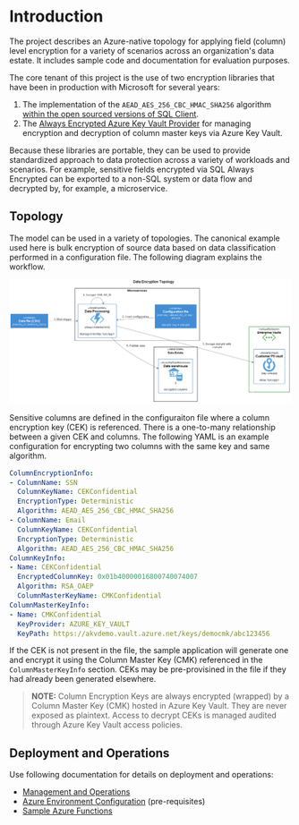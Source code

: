 # Introduction

The project describes an Azure-native topology for applying field (column) level encryption for a variety of scenarios across an organization's data estate. It includes sample code and documentation for evaluation purposes.

The core tenant of this project is the use of two encryption libraries that have been in production with Microsoft for several years:
1. The implementation of the `AEAD_AES_256_CBC_HMAC_SHA256` algorithm [within the open sourced versions of SQL Client](https://github.com/dotnet/SqlClient/tree/master/src/Microsoft.Data.SqlClient/netcore/src/Microsoft/Data/SqlClient).
2. The [Always Encrypted Azure Key Vault Provider](https://docs.microsoft.com/en-us/dotnet/api/microsoft.data.sqlclient.alwaysencrypted.azurekeyvaultprovider?view=akvprovider-dotnet-core-1.1) for managing encryption and decryption of column master keys via Azure Key Vault.

Because these libraries are portable, they can be used to provide standardized approach to data protection across a variety of workloads and scenarios. For example, sensitive fields encrypted via SQL Always Encrypted can be exported to a non-SQL system or data flow and decrypted by, for example, a microservice.

## Topology

The model can be used in a variety of topologies. The canonical example used here is bulk encryption of source data based on data classification performed in a configuration file. The following diagram explains the workflow.

<img src="docs/img/encryption-topology.png" />

Sensitive columns are defined in the configuraiton file where a column encryption key (CEK) is referenced. There is a one-to-many relationship between a given CEK and columns. The following YAML is an example configuration for encrypting two columns with the same key and same algorithm.

```yaml
ColumnEncryptionInfo:
- ColumnName: SSN
  ColumnKeyName: CEKConfidential
  EncryptionType: Deterministic
  Algorithm: AEAD_AES_256_CBC_HMAC_SHA256
- ColumnName: Email
  ColumnKeyName: CEKConfidential
  EncryptionType: Deterministic
  Algorithm: AEAD_AES_256_CBC_HMAC_SHA256
ColumnKeyInfo:
- Name: CEKConfidential
  EncryptedColumnKey: 0x01b40000016800740074007
  Algorithm: RSA_OAEP
  ColumnMasterKeyName: CMKConfidential
ColumnMasterKeyInfo:
- Name: CMKConfidential
  KeyProvider: AZURE_KEY_VAULT
  KeyPath: https://akvdemo.vault.azure.net/keys/democmk/abc123456
```

If the CEK is not present in the file, the sample application will generate one and encrypt it using the Column Master Key (CMK) referenced in the `ColumnMasterKeyInfo` section. CEKs may be pre-provisined in the file if they had already been generated elsewhere.

> **NOTE:** Column Encryption Keys are always encrypted (wrapped) by a Column Master Key (CMK) hosted in Azure Key Vault. They are never exposed as plaintext. Access to decrypt CEKs is managed audited through Azure Key Vault access policies.

## Deployment and Operations

Use following documentation for details on deployment and operations: 
* [Management and Operations](docs/management-and-operations.md)
* [Azure Environment Configuration](docs/configure-azure.md) (pre-requisites)
* [Sample Azure Functions](ColumnEncryptionFunctions/README.md)
